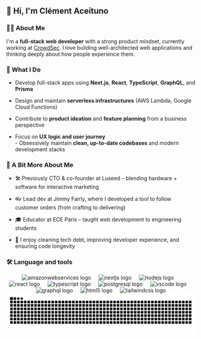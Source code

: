 ## 👋 Hi, I'm Clément Aceituno

### 👩‍💻  About Me

I'm a **full-stack web developer** with a strong product mindset, currently working at [CrowdSec](https://www.crowdsec.net/). I love building well-architected web applications and thinking deeply about how people experience them.

### 🧠 What I Do


- Develop full-stack apps using **Next.js**, **React**, **TypeScript**, **GraphQL**, and **Prisma**
  
- Design and maintain **serverless infrastructures** (AWS Lambda, Google Cloud Functions)
  
- Contribute to **product ideation** and **feature planning** from a business perspective
  
- Focus on **UX logic and user journey**<br>- Obsessively maintain **clean, up-to-date codebases** and modern development stacks


### 🧩 A Bit More About Me

- 🛠 Previously CTO & co-founder at Luseed – blending hardware + software for interactive marketing
  
- 👓 Lead dev at Jimmy Fairly, where I developed a tool to follow customer  orders (from crafting to delivering)
 
- 🎓 Educator at ECE Paris – taught web development to engineering students
  
- 💬 I enjoy cleaning tech debt, improving developer experience, and ensuring code longevity

### 🛠 Language and tools

<div align="center">
  <img src="https://cdn.jsdelivr.net/gh/devicons/devicon/icons/amazonwebservices/amazonwebservices-line-wordmark.svg" height="40" alt="amazonwebservices logo"  />
  <img width="12" />
  <img src="https://cdn.jsdelivr.net/gh/devicons/devicon/icons/nextjs/nextjs-original.svg" height="40" alt="nextjs logo"  />
  <img width="12" />
  <img src="https://cdn.jsdelivr.net/gh/devicons/devicon/icons/nodejs/nodejs-original.svg" height="40" alt="nodejs logo"  />
  <img width="12" />
  <img src="https://cdn.jsdelivr.net/gh/devicons/devicon/icons/react/react-original.svg" height="40" alt="react logo"  />
  <img width="12" />
  <img src="https://cdn.jsdelivr.net/gh/devicons/devicon/icons/typescript/typescript-original.svg" height="40" alt="typescript logo"  />
  <img width="12" />
  <img src="https://cdn.jsdelivr.net/gh/devicons/devicon/icons/postgresql/postgresql-original.svg" height="40" alt="postgresql logo"  />
  <img width="12" />
  <img src="https://cdn.jsdelivr.net/gh/devicons/devicon/icons/vscode/vscode-original.svg" height="40" alt="vscode logo"  />
  <img width="12" />
  <img src="https://cdn.jsdelivr.net/gh/devicons/devicon/icons/graphql/graphql-plain.svg" height="40" alt="graphql logo"  />
  <img width="12" />
  <img src="https://cdn.jsdelivr.net/gh/devicons/devicon/icons/html5/html5-original.svg" height="40" alt="html5 logo"  />
  <img width="12" />
  <img src="https://cdn.simpleicons.org/tailwindcss/06B6D4" height="40" alt="tailwindcss logo"  />
</div>


<img src="https://raw.githubusercontent.com/clementAC/clementAC/output/snake.svg" alt="Snake animation" />

###
